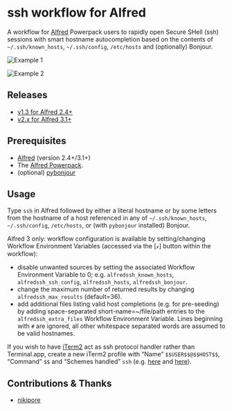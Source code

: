 # ssh workflow for Alfred

A workflow for [Alfred](http://www.alfredapp.com/) Powerpack users to rapidly open Secure SHell (ssh) sessions with smart hostname autocompletion based on the contents of `~/.ssh/known_hosts`, `~/.ssh/config`, `/etc/hosts` and (optionally) Bonjour.

![Example 1](https://raw.github.com/isometry/alfredworkflows/master/screenshots/ssh_local.png)

![Example 2](https://raw.github.com/isometry/alfredworkflows/master/screenshots/ssh_user@local.png)

## Releases
- [v1.3 for Alfred 2.4+](https://github.com/isometry/alfred-ssh/releases/tag/v1.3)
- [v2.x for Alfred 3.1+](https://github.com/isometry/alfred-ssh/releases/latest)

## Prerequisites

- [Alfred](http://www.alfredapp.com/) (version 2.4+/3.1+)
- The [Alfred Powerpack](http://www.alfredapp.com/powerpack/).
- (optional) [pybonjour](https://pypi.python.org/pypi/pybonjour)

## Usage

Type `ssh` in Alfred followed by either a literal hostname or by some letters from the hostname of a host referenced in any of `~/.ssh/known_hosts`, `~/.ssh/config`, `/etc/hosts`, or (with `pybonjour` installed) Bonjour.

Alfred 3 only: workflow configuration is available by setting/changing Workflow Environment Variables (accessed via the [𝓍] button within the workflow):
- disable unwanted sources by setting the associated Workflow Environment Variable to 0; e.g. `alfredssh_known_hosts`, `alfredssh_ssh_config`, `alfredssh_hosts`, `alfredssh_bonjour`.
- change the maximum number of returned results by changing `alfredssh_max_results` (default=36).
- add additional files listing valid host completions (e.g. for pre-seeding) by adding space-separated short-name=~/file/path entries to the `alfredssh_extra_files` Workflow Environment Variable. Lines beginning with `#` are ignored, all other whitespace separated words are assumed to be valid hostnames.

If you wish to have [iTerm2](https://www.iterm2.com/) act as ssh protocol handler rather than Terminal.app, create a new iTerm2 profile with “Name” `$$USER$$@$$HOST$$`, “Command” `$$` and “Schemes handled” `ssh` (e.g. [here](http://apple.stackexchange.com/questions/28938/set-iterm2-as-the-ssh-url-handler) and [here](http://www.alfredforum.com/topic/826-ssh-with-smart-hostname-autocompletion/#entry4147)).

## Contributions & Thanks

- [nikipore](https://github.com/nikipore)
